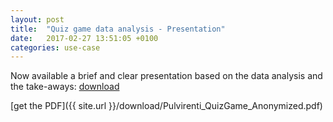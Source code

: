 ```yaml
---
layout: post
title:  "Quiz game data analysis - Presentation"
date:   2017-02-27 13:51:05 +0100
categories: use-case
---
```


Now available a brief and clear presentation based on the data analysis and the take-aways: [download][1]

[1]:https://github.com/fpulvi/fpulvi.github.io/blob/master/download/Pulvirenti_QuizGame_Anonymized.pdf
[get the PDF]({{ site.url }}/download/Pulvirenti_QuizGame_Anonymized.pdf)
